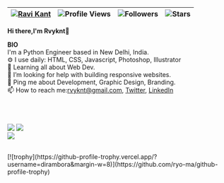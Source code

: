 | [![Ravi Kant](https://img.shields.io/badge/RAVI-KANT-<COLOR>.svg)](https://shields.io/) | ![Profile Views](https://komarev.com/ghpvc/?username=rvyknt&color=green) | ![Followers](https://img.shields.io/github/followers/rvyknt) | ![Stars](https://img.shields.io/github/stars/rvyknt?label=Profile%20Stars&logo=Profile%20stars&logoColor=g) |
--| --| --| --|


<b>Hi there,I'm Rvyknt</b>👋<br>


<b>BIO</b><br>
 I'm a Python Engineer based in New Delhi, India.<br>
⚙️ I use daily: HTML, CSS, Javascript, Photoshop, Illustrator<br>
🌱 Learning all about Web Dev.<br>
🤔 I’m looking for help with building responsive websites.<br>
💬 Ping me about Development, Graphic Design, Branding.<br>
📫 How to reach me:rvyknt@gmail.com,&nbsp;[Twitter](https://twitter.com/rvyknt), [LinkedIn](https://www.linkedin.com/in/rvyknt/)

<br><br>

<!--
[![My GitHub Stats](https://github-readme-stats.vercel.app/api/?username=rvyknt&count_private=true&theme=tokyonight&showicons=true)]()
[![My GitHub Language Stats](https://github-readme-stats.vercel.app/api/top-langs/?username=dirambora&langs_count=5&theme=tokyonight)]()
-->

![](https://github-readme-stats.vercel.app/api?username=rvyknt&theme=light&hide_border=false&include_all_commits=true&count_private=true)
![](https://github-readme-streak-stats.herokuapp.com/?user=rvyknt&theme=light&hide_border=false)<br/>
![](https://github-readme-stats.vercel.app/api/top-langs/?username=rvyknt&theme=light&hide_border=false&include_all_commits=true&count_private=true&layout=compact)


<br>
[![trophy](https://github-profile-trophy.vercel.app/?username=dirambora&margin-w=8)](https://github.com/ryo-ma/github-profile-trophy)


<br>
